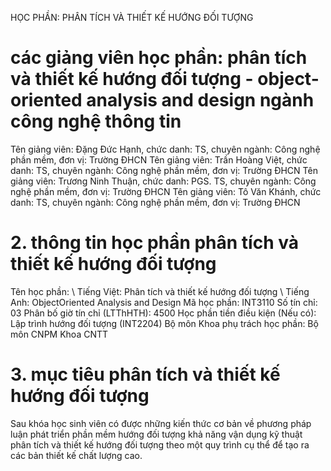 HỌC PHẦN: PHÂN TÍCH VÀ THIẾT KẾ HƯỚNG ĐỐI TƯỢNG
# các giảng viên học phần: phân tích và thiết kế hướng đối tượng - object-oriented analysis and design ngành công nghệ thông tin
Tên giảng viên: Đặng Đức Hạnh, chức danh: TS, chuyên ngành: Công nghệ phần mềm, đơn vị: Trường ĐHCN
Tên giảng viên: Trần Hoàng Việt, chức danh: TS, chuyên ngành: Công nghệ phần mềm, đơn vị: Trường ĐHCN
Tên giảng viên: Trương Ninh Thuận, chức danh: PGS. TS, chuyên ngành: Công nghệ phần mềm, đơn vị: Trường ĐHCN
Tên giảng viên: Tô Văn Khánh, chức danh: TS, chuyên ngành: Công nghệ phần mềm, đơn vị: Trường ĐHCN
# 2. thông tin học phần phân tích và thiết kế hướng đối tượng
Tên học phần: \ Tiếng Việt: Phân tích và thiết kế hướng đối tượng \ Tiếng Anh: ObjectOriented Analysis and Design Mã học phần: INT3110 Số tín chỉ: 03 Phân bố giờ tín chỉ (LTThHTH): 4500 Học phần tiền điều kiện (Nếu có): Lập trình hướng đối tượng (INT2204) Bộ môn Khoa phụ trách học phần: Bộ môn CNPM Khoa CNTT
# 3. mục tiêu phân tích và thiết kế hướng đối tượng
Sau khóa học sinh viên có được những kiến thức cơ bản về phương pháp luận phát triển phần mềm hướng đối tượng khả năng vận dụng kỹ thuật phân tích và thiết kế hướng đối tượng theo một quy trình cụ thể để tạo ra các bản thiết kế chất lượng cao.
